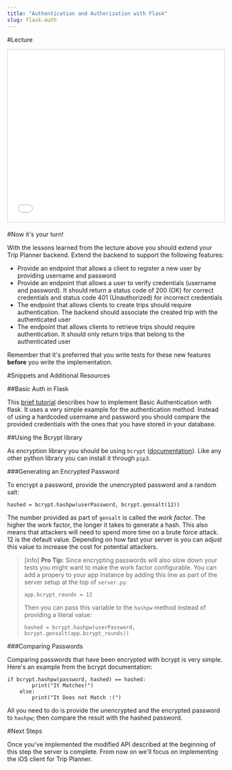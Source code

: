 ```yaml
---
title: "Authentication and Authorization with Flask"
slug: flask-auth
---
```


#Lecture

<iframe src="//www.slideshare.net/slideshow/embed_code/key/6VtuKX16sLj0GB" width="100%" height="400" frameborder="0" marginwidth="0" marginheight="0" scrolling="no" style="border:1px solid #CCC; border-width:1px; margin-bottom:5px; max-width: 100%;" allowfullscreen> </iframe>


#Now it's your turn!

With the lessons learned from the lecture above you should extend your Trip Planner backend. Extend the backend to support the following features:

- Provide an endpoint that allows a client to register a new user by providing username and password
- Provide an endpoint that allows a user to verify credentials (username and password). It should return a status code of 200 (OK) for correct credentials and status code 401 (Unauthorized) for incorrect credentials
- The endpoint that allows clients to create trips should require authentication. The backend should associate the created trip with the authenticated user
- The endpoint that allows clients to retrieve trips should require authentication. It should only return trips that belong to the authenticated user

Remember that it's preferred that you write tests for these new features **before** you write the implementation.

#Snippets and Additional Resources

##Basic Auth in Flask

This [brief tutorial](http://flask.pocoo.org/snippets/8/) describes how to implement Basic Authentication with flask. It uses a very simple example for the authentication method. Instead of using a hardcoded username and password you should compare the provided credentials with the ones that you have stored in your database.

##Using the Bcrypt library

As encryption library you should be using `bcrypt` ([documentation](https://pypi.python.org/pypi/bcrypt/1.1.0)). Like any other python library you can install it through `pip3`. 

###Generating an Encrypted Password

To encrypt a password, provide the unencrypted password and a random salt:

	hashed = bcrypt.hashpw(userPassword, bcrypt.gensalt(12))
	
The number provided as part of `gensalt` is called the *work factor*. The higher the work factor, the longer it takes to generate a hash. This also means that attackers will need to spend more time on a brute force attack. 12 is the default value. Depending on how fast your server is you can adjust this value to increase the cost for potential attackers.

> [info]
> **Pro Tip:** Since encrypting passwords will also slow down your tests you might want to make the work factor configurable. You can add a propery to your app instance by adding this line as part of the server setup at the top of `server.py`:
>
> 	  app.bcrypt_rounds = 12 
>
> Then you can pass this variable to the `hashpw` method instead of providing a literal value:
>
> 	  hashed = bcrypt.hashpw(userPassword, bcrypt.gensalt(app.bcrypt_rounds)) 

###Comparing Passwords

Comparing passwords that have been encrypted with bcrypt is very simple. Here's an example from the bcrypt documentation:

	if bcrypt.hashpw(password, hashed) == hashed:
			print("It Matches!")
	 	else:
			print("It Does not Match :(")

All you need to do is provide the unencrypted and the encrypted password to `hashpw`; then compare the result with the hashed password.

#Next Steps

Once you've implemented the modified API described at the beginning of this step the server is complete. From now on we'll focus on implementing the iOS client for Trip Planner.

